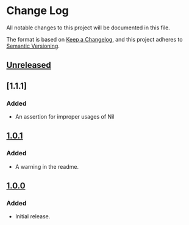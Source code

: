 # Change Log

All notable changes to this project will be documented in this file.

The format is based on [Keep a Changelog](https://keepachangelog.com/en/1.0.0/),
and this project adheres to [Semantic Versioning](https://semver.org/spec/v2.0.0.html).

## [Unreleased]

## [1.1.1] 
### Added
- An assertion for improper usages of Nil

## [1.0.1] 
### Added
- A warning in the readme.

## [1.0.0] 
### Added
- Initial release.

[Unreleased]: https://github.com/letsar/binder/compare/v1.0.1...HEAD
[1.0.1]: https://github.com/letsar/binder/compare/releases/tag/v1.0.1
[1.0.0]: https://github.com/letsar/binder/compare/releases/tag/v1.0.0
